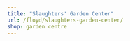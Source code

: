 ```yaml
---
title: "Slaughters' Garden Center"
url: /floyd/slaughters-garden-center/
shop: garden centre
---
```


